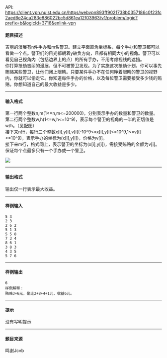 API: https://client.vpn.nuist.edu.cn/https/webvpn893ff9021738b0357186c0f23fc2aed6e24ca283e886022bc5d861ea12f03963/v1/problem/logic?prefix=b&logicId=3716&enlink-vpn

#### 题目描述

吉丽的漫展有n件手办和m名警卫。建立平面直角坐标系，每个手办和警卫都可以看做一个点。警卫们的目光都朝着y轴负方向，且都有相同大小的视角。警卫可以看见自己视角内（包括边界上的点）的所有手办，不用考虑视线的遮挡。  
你打算抢劫吉丽的漫展，但不可被警卫发现。为了实施这次抢劫计划，你可以事先贿赂某些警卫，让他们闭上眼睛。只要某件手办不在任何睁着眼睛的警卫的视野内，你就可以偷走它。你知道每件手办的价格，以及每位警卫需要接受多少钱的贿赂。你想知道自己的最大收益是多少。

---

#### 输入格式

第一行两个整数n,m(1<=n,m<=200000)，分别表示手办的数量和警卫的数量。  
第二行两个整数w,h(1<=w,h<=10^9)，表示每个警卫的视角的一半的正切值是w/h。（见配图）  
接下来n行，每行三个整数x\[i\],y\[i\],v\[i\](-10^9<=x\[i\],y\[i\]<=10^9,1<=v\[i\]<=10^9)，表示手办的坐标为(x\[i\],y\[i\])，价格为v\[i\]。  
接下来m行，格式同上，表示警卫的坐标为(x\[i\],y\[i\])，需接受贿赂的金额为v\[i\]。  
保证每个点最多只有一个手办或一个警卫。

![](../file/3716_0.gif)

---

#### 输出格式

输出仅一行表示最大收益。

---

#### 样例输入
```
5 3
2 3
2 6 2
5 1 3
5 5 8
7 3 4
8 6 1
3 8 3
4 3 5
5 7 6
```

---

#### 样例输出
```
6
样例解释：
贿赂3+6元，偷走2+8+4+1元，收益6元。

```

---

#### 提示

没有写明提示

---

#### 题目来源

鸣谢Jcvb